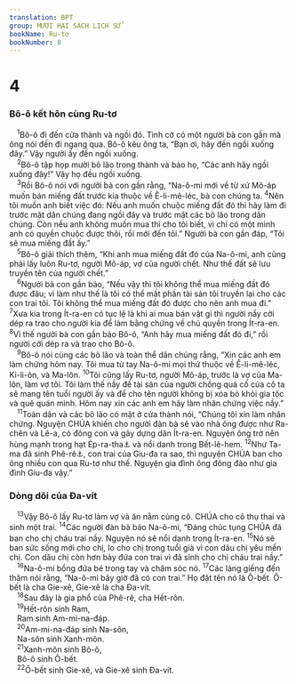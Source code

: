 ```yaml
---
translation: BPT
group: MƯƠI HAI SÁCH LỊCH SỬ
bookName: Ru-tơ 
bookNumber: 8
---
```


<div class="title"><h1>4</h1><h3>Bô-ô kết hôn cùng Ru-tơ</h3></div>
<span class="verse ru_4_1"> <sup>1</sup>Bô-ô đi đến cửa thành và ngồi đó. Tình cờ có một người bà con gần mà ông nói đến đi ngang qua. Bô-ô kêu ông ta, “Bạn ơi, hãy đến ngồi xuống đây.” Vậy người ấy đến ngồi xuống.<br/></span>
<span class="verse ru_4_2"> <sup>2</sup>Bô-ô tập họp mười bô lão trong thành và bảo họ, “Các anh hãy ngồi xuống đây!” Vậy họ đều ngồi xuống.<br/></span>
<span class="verse ru_4_3"> <sup>3</sup>Rồi Bô-ô nói với người bà con gần rằng, “Na-ô-mi mới về từ xứ Mô-áp muốn bán miếng đất trước kia thuộc về Ê-li-mê-léc, bà con chúng ta.</span>
<span class="verse ru_4_4"><sup>4</sup>Nên tôi muốn anh biết việc đó: Nếu anh muốn chuộc miếng đất đó thì hãy làm đi trước mặt dân chúng đang ngồi đây và trước mặt các bô lão trong dân chúng. Còn nếu anh không muốn mua thì cho tôi biết, vì chỉ có một mình anh có quyền chuộc được thôi, rồi mới đến tôi.” Người bà con gần đáp, “Tôi sẽ mua miếng đất ấy.”<br/></span>
<span class="verse ru_4_5"> <sup>5</sup>Bô-ô giải thích thêm, “Khi anh mua miếng đất đó của Na-ô-mi, anh cũng phải lấy luôn Ru-tơ, người Mô-áp, vợ của người chết. Như thế đất sẽ lưu truyền tên của người chết.”<br/></span>
<span class="verse ru_4_6"> <sup>6</sup>Người bà con gần bảo, “Nếu vậy thì tôi không thể mua miếng đất đó được đâu; vì làm như thế là tôi có thể mất phần tài sản tôi truyền lại cho các con trai tôi. Tôi không thể mua miếng đất đó được cho nên anh mua đi.”</span>
<span class="verse ru_4_7"><sup>7</sup>Xưa kia trong Ít-ra-en có tục lệ là khi ai mua bán vật gì thì người nầy cởi dép ra trao cho người kia để làm bằng chứng về chủ quyền trong Ít-ra-en.</span>
<span class="verse ru_4_8"><sup>8</sup>Vì thế người bà con gần bảo Bô-ô, “Anh hãy mua miếng đất đó đi,” rồi người cởi dép ra và trao cho Bô-ô.<br/></span>
<span class="verse ru_4_9"> <sup>9</sup>Bô-ô nói cùng các bô lão và toàn thể dân chúng rằng, “Xin các anh em làm chứng hôm nay. Tôi mua từ tay Na-ô-mi mọi thứ thuộc về Ê-li-mê-léc, Ki-li-ôn, và Ma-lôn.</span>
<span class="verse ru_4_10"><sup>10</sup>Tôi cũng lấy Ru-tơ, người Mô-áp, trước là vợ của Ma-lôn, làm vợ tôi. Tôi làm thế nầy để tài sản của người chồng quá cố của cô ta sẽ mang tên tuổi người ấy và để cho tên người không bị xóa bỏ khỏi gia tộc và quê quán mình. Hôm nay xin các anh em hãy làm nhân chứng việc nầy.”<br/></span>
<span class="verse ru_4_11"> <sup>11</sup>Toàn dân và các bô lão có mặt ở cửa thành nói, “Chúng tôi xin làm nhân chứng. Nguyện CHÚA khiến cho người đàn bà sẽ vào nhà ông được như Ra-chên và Lê-a, có đông con và gây dựng dân Ít-ra-en. Nguyện ông trở nên hùng mạnh trong hạt Ép-ra-tha<a data-toggle="tooltip" data-placement="bottom" title="Một tên khác của Bết-lê-hem.">⚓</a> và nổi danh trong Bết-lê-hem.</span>
<span class="verse ru_4_12"><sup>12</sup>Như Ta-ma đã sinh Phê-rê<a data-toggle="tooltip" data-placement="bottom" title="Một trong những tổ tiên của Bô-ô.">⚓</a>, con trai của Giu-đa ra sao, thì nguyện CHÚA ban cho ông nhiều con qua Ru-tơ như thế. Nguyện gia đình ông đông đảo như gia đình Giu-đa vậy.”<br/></span>
<div class="title"><h3>Dòng dõi của Đa-vít</h3></div>
<span class="verse ru_4_13"> <sup>13</sup>Vậy Bô-ô lấy Ru-tơ làm vợ và ăn nằm cùng cô. CHÚA cho cô thụ thai và sinh một trai.</span>
<span class="verse ru_4_14"><sup>14</sup>Các người đàn bà bảo Na-ô-mi, “Đáng chúc tụng CHÚA đã ban cho chị cháu trai nầy. Nguyện nó sẽ nổi danh trong Ít-ra-en.</span>
<span class="verse ru_4_15"><sup>15</sup>Nó sẽ ban sức sống mới cho chị, lo cho chị trong tuổi già vì con dâu chị yêu mến chị. Con dâu chị còn hơn bảy đứa con trai vì đã sinh cho chị cháu trai nầy.”<br/></span>
<span class="verse ru_4_16"> <sup>16</sup>Na-ô-mi bồng đứa bé trong tay và chăm sóc nó.</span>
<span class="verse ru_4_17"><sup>17</sup>Các láng giềng đến thăm nói rằng, “Na-ô-mi bây giờ đã có con trai.” Họ đặt tên nó là Ô-bết. Ô-bết là cha Gie-xê, Gie-xê là cha Đa-vít.<br/></span>
<span class="verse ru_4_18"> <sup>18</sup>Sau đây là gia phổ của Phê-rê, cha Hết-rôn.<br/></span>
<span class="verse ru_4_19"> <sup>19</sup>Hết-rôn sinh Ram,<br/> Ram sinh Am-mi-na-đáp.<br/></span>
<span class="verse ru_4_20"> <sup>20</sup>Am-mi-na-đáp sinh Na-sôn,<br/> Na-sôn sinh Xanh-môn.<br/></span>
<span class="verse ru_4_21"> <sup>21</sup>Xanh-môn sinh Bô-ô,<br/> Bô-ô sinh Ô-bết.<br/></span>
<span class="verse ru_4_22"> <sup>22</sup>Ô-bết sinh Gie-xê, và Gie-xê sinh Đa-vít.<br/></span>
